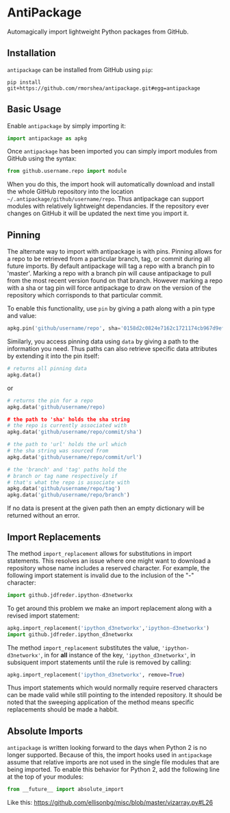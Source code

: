 AntiPackage
===========

Automagically import lightweight Python packages from GitHub.

## Installation

`antipackage` can be installed from GitHub using `pip`:

```
pip install git+https://github.com/rmorshea/antipackage.git#egg=antipackage
```

## Basic Usage

Enable `antipackage` by simply importing it:

```python
import antipackage as apkg
```

Once `antipackage` has been imported you can simply import modules from GitHub using the syntax:

```python
from github.username.repo import module
```

When you do this, the import hook will automatically download and install the whole GitHub repository
into the location `~/.antipackage/github/username/repo`. Thus antipackage can support modules with
relatively lightweight dependancies. If the repository ever changes on GitHub it will be updated the
next time you import it.

## Pinning

The alternate way to import with antipackage is with pins. Pinning allows for a repo to be retrieved
from a particular branch, tag, or commit during all future imports. By default antipackage will tag a
repo with a branch pin to 'master'. Marking a repo with a branch pin will cause antipackage to pull
from the most recent version found on that branch. However marking a repo with a sha or tag pin will
force antipackage to draw on the version of the repository which corrisponds to that particular commit.

To enable this functionality, use `pin` by giving a path along with a pin type and value:

```python
apkg.pin('github/username/repo', sha='0158d2c0824e7162c1721174cb967d9efbfbbdb0')
```

Similarly, you access pinning data using `data` by giving a path to the information you need.
Thus paths can also retrieve specific data attributes by extending it into the pin itself:

```python
# returns all pinning data
apkg.data()
```

or 

```python
# returns the pin for a repo
apkg.data('github/username/repo)

# the path to 'sha' holds the sha string
# the repo is currently associated with
apkg.data('github/username/repo/commit/sha')

# the path to 'url' holds the url which
# the sha string was sourced from
apkg.data('github/username/repo/commit/url')

# the 'branch' and 'tag' paths hold the
# branch or tag name respectively if
# that's what the repo is associate with
apkg.data('github/username/repo/tag')
apkg.data('github/username/repo/branch')
```

If no data is present at the given path then an empty dictionary will be returned without an error.

## Import Replacements
The method `import_replacement` allows for substitutions in import statements. This resolves an issue
where one might want to download a repository whose name includes a reserved character. For example,
the following import statement is invalid due to the inclusion of the "-" character:

```python
import github.jdfreder.ipython-d3networkx
```

To get around this problem we make an import replacement along with a revised import statement:

```python
apkg.import_replacement('ipython_d3networkx','ipython-d3networkx')
import github.jdfreder.ipython_d3networkx
```

The method `import_replacement` substitutes the value, `'ipython-d3networkx'`, in for **all** instance
of the key, `'ipython_d3networkx'`, in subsiquent import statements until the rule is removed by calling:

```python
apkg.import_replacement('ipython_d3networkx', remove=True)
```

Thus import statements which would normally require reserved characters can be made valid while
still pointing to the intended repository. It should be noted that the sweeping application of the
method means specific replacements should be made a habbit.

## Absolute Imports
`antipackage` is written looking forward to the days when Python 2 is no longer
supported. Because of this, the import hooks used in `antipackage` assume that relative imports are not
used in the single file modules that are being imported. To enable this behavior for Python 2, add the
following line at the top of your modules:

```python
from __future__ import absolute_import
```

Like this: https://github.com/ellisonbg/misc/blob/master/vizarray.py#L26
